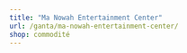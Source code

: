 ```yaml
---
title: "Ma Nowah Entertainment Center"
url: /ganta/ma-nowah-entertainment-center/
shop: commodité
---
```

